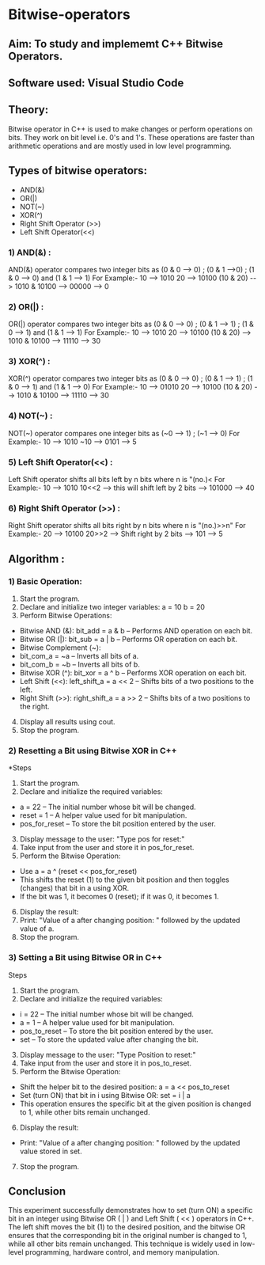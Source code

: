 # Bitwise-operators
## Aim: To study and implememt C++ Bitwise Operators.
## Software used: Visual Studio Code
## Theory:
Bitwise operator in C++ is used to make changes or perform operations on bits. They work on bit level i.e. 0's and 1's. These operations are faster than arithmetic operations and are mostly used in low level programming.
## Types of bitwise operators:
* AND(&)
* OR(|)
* NOT(~)
* XOR(^)
* Right Shift Operator (>>)
* Left Shift Operator(<<)
### 1) AND(&) :
AND(&) operator compares two integer bits as (0 & 0 --> 0) ; (0 & 1 -->0) ; (1 & 0 --> 0) and (1 & 1 --> 1)
For Example:-
10 --> 1010
20 --> 10100
(10 & 20) --> 1010 & 10100 --> 00000 --> 0

### 2) OR(|) :
OR(|) operator compares two integer bits as (0 & 0 --> 0) ; (0 & 1 --> 1) ; (1 & 0 --> 1) and (1 & 1 --> 1)
For Example:-
10 --> 1010
20 --> 10100
(10 & 20) --> 1010 & 10100 --> 11110 --> 30

### 3) XOR(^) :
XOR(^) operator compares two integer bits as (0 & 0 --> 0) ; (0 & 1 --> 1) ; (1 & 0 --> 1) and (1 & 1 --> 0)
For Example:-
10 --> 01010
20 --> 10100
(10 & 20) --> 1010 & 10100 --> 11110 --> 30

### 4) NOT(~) :
NOT(~) operator compares one integer bits as (~0 --> 1) ; (~1 --> 0)
For Example:-
10 --> 1010
~10 --> 0101 --> 5

### 5) Left Shift Operator(<<) :
Left Shift operator shifts all bits left by n bits where n is "(no.)<
For Example:-
10 --> 1010
10<<2 --> this will shift left by 2 bits --> 101000 --> 40

### 6) Right Shift Operator (>>) :
Right Shift operator shifts all bits right by n bits where n is "(no.)>>n"
For Example:-
20 --> 10100
20>>2 --> Shift right by 2 bits --> 101 --> 5
## Algorithm :
### 1) Basic Operation:
1.  Start the program.
2. Declare and initialize two integer variables:
a = 10
b = 20
3. Perform Bitwise Operations:
* Bitwise AND (&): bit_add = a & b – Performs AND operation on each bit.
* Bitwise OR (|): bit_sub = a | b – Performs OR operation on each bit.
* Bitwise Complement (~):
* bit_com_a = ~a – Inverts all bits of a.
* bit_com_b = ~b – Inverts all bits of b.
* Bitwise XOR (^): bit_xor = a ^ b – Performs XOR operation on each bit.
* Left Shift (<<): left_shift_a = a << 2 – Shifts bits of a two positions to the left.
* Right Shift (>>): right_shift_a = a >> 2 – Shifts bits of a two positions to the right.
4. Display all results using cout.
5. Stop the program.

### 2) Resetting a Bit using Bitwise XOR in C++
*Steps
1. Start the program.
2. Declare and initialize the required variables:
* a = 22 – The initial number whose bit will be changed.
* reset = 1 – A helper value used for bit manipulation.
* pos_for_reset – To store the bit position entered by the user.
3. Display message to the user: "Type pos for reset:"
4. Take input from the user and store it in pos_for_reset.
5. Perform the Bitwise Operation:
* Use a = a ^ (reset << pos_for_reset)
* This shifts the reset (1) to the given bit position and then toggles (changes) that bit in a using XOR.
* If the bit was 1, it becomes 0 (reset); if it was 0, it becomes 1.
6. Display the result:
7. Print: "Value of a after changing position: " followed by the updated value of a.
8. Stop the program.

### 3) Setting a Bit using Bitwise OR in C++
Steps
1. Start the program.
2. Declare and initialize the required variables:
* i = 22 – The initial number whose bit will be changed.
* a = 1 – A helper value used for bit manipulation.
* pos_to_reset – To store the bit position entered by the user.
* set – To store the updated value after changing the bit.
3. Display message to the user: "Type Position to reset:"
4. Take input from the user and store it in pos_to_reset.
5. Perform the Bitwise Operation:
* Shift the helper bit to the desired position: a = a << pos_to_reset
* Set (turn ON) that bit in i using Bitwise OR: set = i | a
* This operation ensures the specific bit at the given position is changed to 1, while other bits remain unchanged.
6. Display the result:
* Print: "Value of a after changing position: " followed by the updated value stored in set.
7. Stop the program.
## Conclusion
This experiment successfully demonstrates how to set (turn ON) a specific bit in an integer using Bitwise OR ( | ) and Left Shift ( << ) operators in C++. The left shift moves the bit (1) to the desired position, and the bitwise OR ensures that the corresponding bit in the original number is changed to 1, while all other bits remain unchanged. This technique is widely used in low-level programming, hardware control, and memory manipulation.
